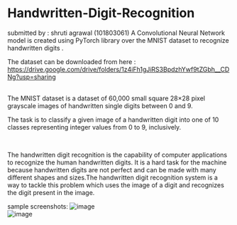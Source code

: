 # Handwritten-Digit-Recognition
submitted by : shruti agrawal (101803061)
A Convolutional Neural Network model is created using PyTorch library over the MNIST dataset to recognize handwritten digits . <br />

The dataset can be downloaded from here : <br />
https://drive.google.com/drive/folders/1z4iFh1gJiRS3BpdzhYwf9tZGbh__CDNg?usp=sharing <br />
<br />

The MNIST dataset is a dataset of 60,000 small square 28×28 pixel grayscale images of handwritten single digits between 0 and 9.

The task is to classify a given image of a handwritten digit into one of 10 classes representing integer values from 0 to 9, inclusively.

<br />

The handwritten digit recognition is the capability of computer applications to recognize the human handwritten digits. It is a hard task for the machine because handwritten digits are not perfect and can be made with many different shapes and sizes.The handwritten digit recognition system is a way to tackle this problem which uses the image of a digit and recognizes the digit present in the image.

<be/> sample screenshots:
![image](https://user-images.githubusercontent.com/68751708/137632028-217934c7-346f-4bd7-9335-b6a15997d670.png)<br/>
![image](https://user-images.githubusercontent.com/68751708/137632041-f987cecb-9d47-4b7b-9015-0d17b718f775.png)
